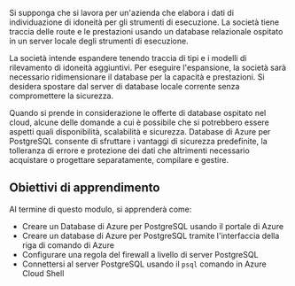 Si supponga che si lavora per un'azienda che elabora i dati di individuazione di idoneità per gli strumenti di esecuzione. La società tiene traccia delle route e le prestazioni usando un database relazionale ospitato in un server locale degli strumenti di esecuzione.

La società intende espandere tenendo traccia di tipi e i modelli di rilevamento di idoneità aggiuntivi. Per eseguire l'espansione, la società sarà necessario ridimensionare il database per la capacità e prestazioni. Si desidera spostare dal server di database locale corrente senza compromettere la sicurezza.

Quando si prende in considerazione le offerte di database ospitato nel cloud, alcune delle domande a cui è possibile che si potrebbero essere aspetti quali disponibilità, scalabilità e sicurezza. Database di Azure per PostgreSQL consente di sfruttare i vantaggi di sicurezza predefinite, la tolleranza di errore e protezione dei dati che altrimenti necessario acquistare o progettare separatamente, compilare e gestire.

## <a name="learning-objectives"></a>Obiettivi di apprendimento

Al termine di questo modulo, si apprenderà come:

- Creare un Database di Azure per PostgreSQL usando il portale di Azure
- Creare un database di Azure per PostgreSQL tramite l'interfaccia della riga di comando di Azure
- Configurare una regola del firewall a livello di server PostgreSQL
- Connettersi al server PostgreSQL usando il `psql` comando in Azure Cloud Shell
